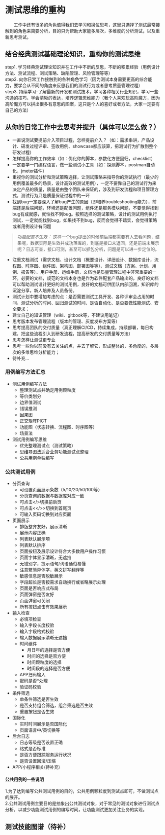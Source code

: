 # 测试思维的重构

&#8195;&#8195;工作中还有很多的角色值得我们去学习和换位思考，这里只选择了测试最常接触到的角色来简要分析，目的只为帮助大家能多层次，多维度的分析测试，以及重新思考测试。

## 结合经典测试基础理论知识，重构你的测试思维

step1. 学习经典测试理论知识并在工作中不断的反思，不断的积累经验（用例设计方法、测试流程、测试策略、缺陷管理、风险管理等等）   
step2. 向你日常工作接触到的各种角色学习（因为测试本身需要更高的综合能力，要学会从不同的角度来反思我们的测试行为或者思考质量管理过程）  
step3. 持续学习-了解最新的开发和测试技术，学习各种相关行业知识，学习一些沟通的技巧，学会清晰的表达，培养逻辑思维能力（我个人喜欢玩高阶魔方，因为高阶魔方可以拼出很多有意思的图案，这只是个人的喜好或者方法，大家一定要有自己的方法）

## 从你的日常工作中去思考并提升（具体可以怎么做？）

* 一直说测试要提前介入项目过程，怎样提前介入？（如：需求串讲，产品设计、研发过程评审、签收用例、showcase都应该算，把测试行为扩散到整个研发过程）
* 怎样提高你的工作效率（如：优化你的脚本，参数化方便回归，checklist）
* 一定要学一门编程语言，做一些测试小工具（如：探测脚本，postman自动化，jmeter插件）
* 重视你的测试分析和测试策略选择，让测试策略来指导你的测试执行（最少的用例覆盖最多的场景，设计高效的测试用例），一定不要靠自己的测试行为来决定产品的质量，质量是由整个团队来保证的，涉及到研发流程和项目管理方式，测试行为只是质量保证过程中的一环
* 找到bug一定要深入了解bug产生的原因（即培养troubleshooting能力），前端还是后端问题，环境还是配置问题，组件还是服务模块问题，不要觉得找到bug有成就感，就怕找不到bug。按照选择的测试策略，设计的测试用例执行测试，一定就能找到bug，如果找不到bug，反而会觉得不踏实，会觉得策略或者用例设计有问题
> _功能配置不生效：_ 这样一个bug提出的时候前后端都需要有人去看问题，结果呢，数据实际是生效并成功落库的，到底是接口未返回，还是前端未展示呢？日志可查，接口可测，甚至可以抓包分析，问题是可以进一步定位的。
* 注重文档测试（需求文档、设计文档（概要设计、详细设计、数据库设计，流程图、时序图、组件图、架构图、部署图等等）、测试文档（方案、计划、用例、报告等）、用户手册、运维手册，文档也是质量管理过程中非常重要的一环，必要的文档，规范的文档本身也是作为软件配套产品输出的。良好的文档可以帮助测试设计更好的测试用例，良好的文档可供团队内部回溯，知识库的沉淀分享，新人培养及人员备份。
* 测试计划中要增加考虑的点：是否需要测试工具开发、各种评审会占用的时间、测试分析的时间、回归测试的时间、是否自动化、是否要做性能测试、安全要求；
* 建立自己的知识管理（wiki、gitbook等，不建议用笔记）
* 思考版本发布管理流程（版本的管理、灰度发布方案等）
* 思考提高团队的交付质量（真正理解CI/CD，持续集成，持续部署，每日构建，把这些流程引入到研发流程，提高研发的交付质量等方法）
* 思考怎样让测试更专业
* 思考一些你以前没有去关注的点，并去了解它，形成整体的，多角度的，多层次的多维思维分析能力；
* 待补充...

### 用例编写方法汇总
- 测试用例编写方法
  - 整理测试点并确定用例颗粒度
  - 等价类划分
  - 边界值测试
  - 错误推测
  - 因果图
  - 正交矩阵PICT
  - 功能图（状态转换、流程图、时序图等）
  - 场景法
- 测试用例编写思维
  - 优先整理测试点（测试策略）
  - 思维导图法适合业务功能测试点整理
  - 公共用例单独编写

### 公共测试用例
- 分页查询
	- 可设置页面展示条数（5/10/20/50/100等）
 	- 分页查询的数据与数据库对应一致
 	- 可点击</>切换前后页
 	- 可点击<</>>切换到首尾页
 	- 可输入页码切换到对应页面
- 页面展示
 	- 排版整齐友好，展示清晰
 	- 展示内容正确
 	- 列表默认展示项
 	- 列表默认排序
 	- 页面按钮及展示设计符合大多数用户操作习惯
 	- 页面字体显示清晰，无遮挡
 	- 无错别字，提示语句/词语通俗易懂
 	- 注意繁简异体字，英文拼写翻译等
 	- 敏感信息是否脱敏展示
 	- 字段超长是否按需求自动换行或省略展示处理
 	- 页面是否响应式布局
 	- 页面弹窗是否友好
 	- 页面弹窗可关闭
 	- 所有按钮点击有效果展示
- 输入检查
 	- 必填项检查
 	- 输入字段长度校验
 	- 输入字段格式校验
 	- 输入数据展示清晰无遮挡
	- 时间组件
 		- 月日年的选择是否方便
     	- 时间的选择是否方便
     	- 时间颗粒度的选择
     	- 时间段的选择是否方便
	-  APP扫码输入
	-  密码是否*处理
	-  验证码校验
-  条件筛选
	- 单条件筛选是否生效
	-  是否支持组合筛选，组合筛选是否生效
	-  重置按钮是否生效
- 国际化
	- 实时时间展示是否国际化
	- 页面语言中/英切换等
- 后台日志
	- 日志等级是否设置正确
	- 格式是否标准
	- 是否方便跟踪服务运行状况
	- 是否设置回滚/压缩
- APP/小程序相关(待补充)

#### 公共用例的一些说明
 1.为了达到编写公共测试用例的目的，公共用例颗粒度到测试点即可，不做测试点的展开。  
 2.公共测试用例主要目的是抽象出公共测试对象，对于常见的测试对象进行测试点分析，以减少功能测试用例的编写时间，让功能测试更加关注业务的实现。


## 测试技能图谱（待补）
